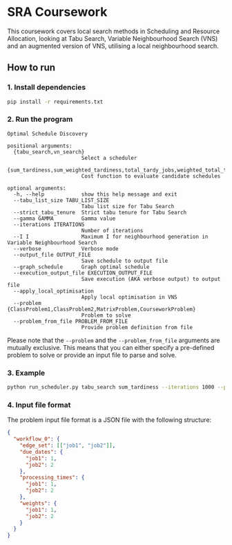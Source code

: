 # SRA Coursework
This coursework covers local search methods in Scheduling and Resource Allocation, looking at Tabu Search, Variable Neighbourhood Search (VNS) and an augmented version of VNS, utilising a local neighbourhood search.


## How to run

### 1. Install dependencies

```bash
pip install -r requirements.txt
```

### 2. Run the program

```
Optimal Schedule Discovery

positional arguments:
  {tabu_search,vn_search}
                        Select a scheduler
  {sum_tardiness,sum_weighted_tardiness,total_tardy_jobs,weighted_total_tardy_jobs,maximum_tardiness,maximum_completion_time,sum_completion_time,sum_lateness,sum_weighted_lateness,maximum_lateness}
                        Cost function to evaluate candidate schedules

optional arguments:
  -h, --help            show this help message and exit
  --tabu_list_size TABU_LIST_SIZE
                        Tabu list size for Tabu Search
  --strict_tabu_tenure  Strict tabu tenure for Tabu Search
  --gamma GAMMA         Gamma value
  --iterations ITERATIONS
                        Number of iterations
  --I I                 Maximum I for neighbourhood generation in Variable Neighbourhood Search
  --verbose             Verbose mode
  --output_file OUTPUT_FILE
                        Save schedule to output file
  --graph_schedule      Graph optimal schedule
  --execution_output_file EXECUTION_OUTPUT_FILE
                        Save execution (AKA verbose output) to output file
  --apply_local_optimisation
                        Apply local optimisation in VNS
  --problem {ClassProblem1,ClassProblem2,MatrixProblem,CourseworkProblem}
                        Problem to solve
  --problem_from_file PROBLEM_FROM_FILE
                        Provide problem definition from file
```

Please note that the `--problem` and the `--problem_from_file` arguments are mutually exclusive. This means that you can either specify a pre-defined problem to solve or provide an input file to parse and solve.

### 3. Example

```bash
python run_scheduler.py tabu_search sum_tardiness --iterations 1000 --problem_from_file input.json --graph_schedule --output_file run1
```

### 4. Input file format

The problem input file format is a JSON file with the following structure:
```json
{
  "workflow_0": {
    "edge_set": [["job1", "job2"]],
    "due_dates": {
      "job1": 1,
      "job2": 2
    },
    "processing_times": {
      "job1": 1,
      "job2": 2
    },
    "weights": {
      "job1": 1,
      "job2": 2
    }
  }
}
```

